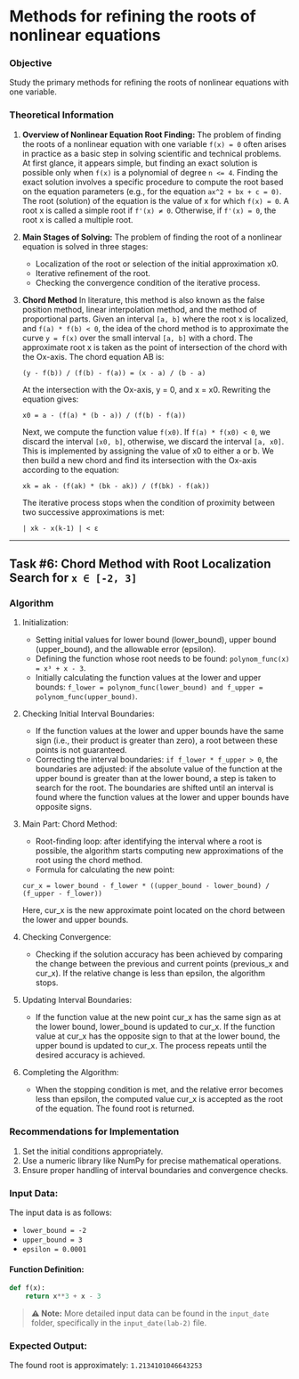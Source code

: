 # Methods for refining the roots of nonlinear equations

### Objective
Study the primary methods for refining the roots of nonlinear equations with one variable.

### Theoretical Information

1. **Overview of Nonlinear Equation Root Finding:**
   The problem of finding the roots of a nonlinear equation with one variable ```f(x) = 0``` often arises in practice as a basic step in solving scientific and technical problems. At first glance, it appears simple, but finding an exact solution is possible only when ```f(x)``` is a polynomial of degree ```n <= 4```. Finding the exact solution involves a specific procedure to compute the root based on the equation parameters (e.g., for the equation ```ax^2 + bx + c = 0)```. The root (solution) of the equation is the value of x for which ```f(x) = 0```. A root x is called a simple root if ```f'(x) ≠ 0```. Otherwise, if ```f'(x) = 0```, the root x is called a multiple root.

2. **Main Stages of Solving:**
The problem of finding the root of a nonlinear equation is solved in three stages:
    - Localization of the root or selection of the initial approximation x0.
    - Iterative refinement of the root.
    - Checking the convergence condition of the iterative process.

3. **Chord Method**
In literature, this method is also known as the false position method, linear interpolation method, and the method of proportional parts. Given an interval ```[a, b]``` where the root x is localized, and ```f(a) * f(b) < 0```, the idea of the chord method is to approximate the curve ```y = f(x)``` over the small interval ```[a, b]``` with a chord. The approximate root x is taken as the point of intersection of the chord with the Ox-axis. The chord equation AB is:
    ```
    (y - f(b)) / (f(b) - f(a)) = (x - a) / (b - a)
    ```
    At the intersection with the Ox-axis, y = 0, and x = x0. Rewriting the equation gives:
    ```
    x0 = a - (f(a) * (b - a)) / (f(b) - f(a))
    ```
    Next, we compute the function value ```f(x0)```. If ```f(a) * f(x0) < 0```, we discard the interval ```[x0, b]```, otherwise, we discard the interval ```[a, x0]```. This is implemented by assigning the value of x0 to either a or b. We then build a new chord and find its intersection with the Ox-axis according to the equation:
    ```
    xk = ak - (f(ak) * (bk - ak)) / (f(bk) - f(ak))
    ```
    The iterative process stops when the condition of proximity between two successive approximations is met:
    ```
    | xk - x(k-1) | < ε
    ```
---
## Task #6: Chord Method with Root Localization Search for ```x ∈ [-2, 3]```

### Algorithm

1. Initialization:
    - Setting initial values for lower bound (lower_bound), upper bound (upper_bound), and the allowable error (epsilon).
    - Defining the function whose root needs to be found: ```polynom_func(x) = x³ + x - 3```.
    - Initially calculating the function values at the lower and upper bounds: ```f_lower = polynom_func(lower_bound) and f_upper = polynom_func(upper_bound)```.

2. Checking Initial Interval Boundaries:
    - If the function values at the lower and upper bounds have the same sign (i.e., their product is greater than zero), a root between these points is not guaranteed.
    - Correcting the interval boundaries: ```if f_lower * f_upper > 0```, the boundaries are adjusted: if the absolute value of the function at the upper bound is greater than at the lower bound, a step is taken to search for the root. The boundaries are shifted until an interval is found where the function values at the lower and upper bounds have opposite signs.

3. Main Part: Chord Method:
    - Root-finding loop: after identifying the interval where a root is possible, the algorithm starts computing new approximations of the root using the chord method.
    - Formula for calculating the new point:
   
    ```
    cur_x = lower_bound - f_lower * ((upper_bound - lower_bound) / (f_upper - f_lower))
    ```
   Here, cur_x is the new approximate point located on the chord between the lower and upper bounds.

4. Checking Convergence:
    - Checking if the solution accuracy has been achieved by comparing the change between the previous and current points (previous_x and cur_x). If the relative change is less than epsilon, the algorithm stops.

5. Updating Interval Boundaries:
    - If the function value at the new point cur_x has the same sign as at the lower bound, lower_bound is updated to cur_x. If the function value at cur_x has the opposite sign to that at the lower bound, the upper bound is updated to cur_x. The process repeats until the desired accuracy is achieved.

6. Completing the Algorithm:
    - When the stopping condition is met, and the relative error becomes less than epsilon, the computed value cur_x is accepted as the root of the equation. The found root is returned.

### Recommendations for Implementation
1. Set the initial conditions appropriately.
2. Use a numeric library like NumPy for precise mathematical operations.
3. Ensure proper handling of interval boundaries and convergence checks.


### Input Data:
The input data is as follows:
- ```lower_bound = -2```
- ```upper_bound = 3```
- ```epsilon = 0.0001```

#### Function Definition:
```python
def f(x):
    return x**3 + x - 3
```
> **⚠️ Note:** More detailed input data can be found in the `input_date` folder, specifically in the `input_date(lab-2)` file.

### Expected Output:
The found root is approximately: ```1.2134101046643253```
